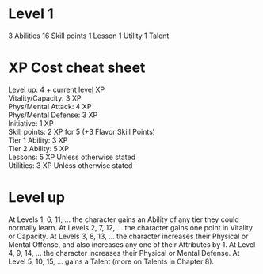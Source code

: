 # Level 1
3 Abilities
16 Skill points
1 Lesson
1 Utility
1 Talent

# XP Cost cheat sheet  
Level up: 4 + current level XP  
Vitality/Capacity: 3 XP  
Phys/Mental Attack: 4 XP  
Phys/Mental Defense: 3 XP  
Initiative: 1 XP  
Skill points: 2 XP for 5 (+3 Flavor Skill Points)  
Tier 1 Ability: 3 XP  
Tier 2 Ability: 5 XP  
Lessons: 5 XP Unless otherwise stated  
Utilities: 3 XP Unless otherwise stated

# Level up
At Levels 1, 6, 11, … the character gains an Ability of any tier they could normally learn.
At Levels 2, 7, 12, … the character gains one point in Vitality or Capacity.
At Levels 3, 8, 13, … the character increases their Physical or Mental Offense, and also increases any one of their Attributes by 1.
At Level 4, 9, 14, … the character increases their Physical or Mental Defense.
At Level 5, 10, 15, … gains a Talent (more on Talents in Chapter 8).